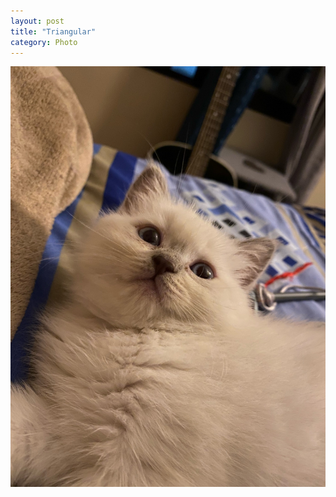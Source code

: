 ```yaml
---
layout: post
title: "Triangular"
category: Photo
---
```


![Triangular](/images/up/fotos/triangular.jpeg)
